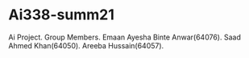 # Ai338-summ21
Ai Project.
Group Members. 
Emaan Ayesha Binte Anwar(64076).
Saad Ahmed Khan(64050).
Areeba Hussain(64057).
